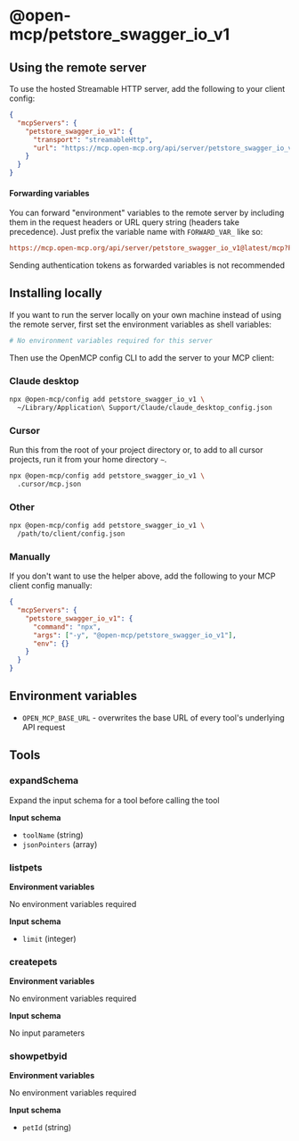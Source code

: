 # @open-mcp/petstore_swagger_io_v1

## Using the remote server

To use the hosted Streamable HTTP server, add the following to your client config:

```json
{
  "mcpServers": {
    "petstore_swagger_io_v1": {
      "transport": "streamableHttp",
      "url": "https://mcp.open-mcp.org/api/server/petstore_swagger_io_v1@latest/mcp"
    }
  }
}
```

#### Forwarding variables

You can forward "environment" variables to the remote server by including them in the request headers or URL query string (headers take precedence). Just prefix the variable name with `FORWARD_VAR_` like so:

```ini
https://mcp.open-mcp.org/api/server/petstore_swagger_io_v1@latest/mcp?FORWARD_VAR_OPEN_MCP_BASE_URL=https%3A%2F%2Fapi.example.com
```

<Callout title="Security" type="warn">
  Sending authentication tokens as forwarded variables is not recommended
</Callout>

## Installing locally

If you want to run the server locally on your own machine instead of using the remote server, first set the environment variables as shell variables:

```bash
# No environment variables required for this server
```

Then use the OpenMCP config CLI to add the server to your MCP client:

### Claude desktop

```bash
npx @open-mcp/config add petstore_swagger_io_v1 \
  ~/Library/Application\ Support/Claude/claude_desktop_config.json
```

### Cursor

Run this from the root of your project directory or, to add to all cursor projects, run it from your home directory `~`.

```bash
npx @open-mcp/config add petstore_swagger_io_v1 \
  .cursor/mcp.json
```

### Other

```bash
npx @open-mcp/config add petstore_swagger_io_v1 \
  /path/to/client/config.json
```

### Manually

If you don't want to use the helper above, add the following to your MCP client config manually:

```json
{
  "mcpServers": {
    "petstore_swagger_io_v1": {
      "command": "npx",
      "args": ["-y", "@open-mcp/petstore_swagger_io_v1"],
      "env": {}
    }
  }
}
```

## Environment variables

- `OPEN_MCP_BASE_URL` - overwrites the base URL of every tool's underlying API request


## Tools

### expandSchema

Expand the input schema for a tool before calling the tool

**Input schema**

- `toolName` (string)
- `jsonPointers` (array)

### listpets

**Environment variables**

No environment variables required

**Input schema**

- `limit` (integer)

### createpets

**Environment variables**

No environment variables required

**Input schema**

No input parameters

### showpetbyid

**Environment variables**

No environment variables required

**Input schema**

- `petId` (string)
